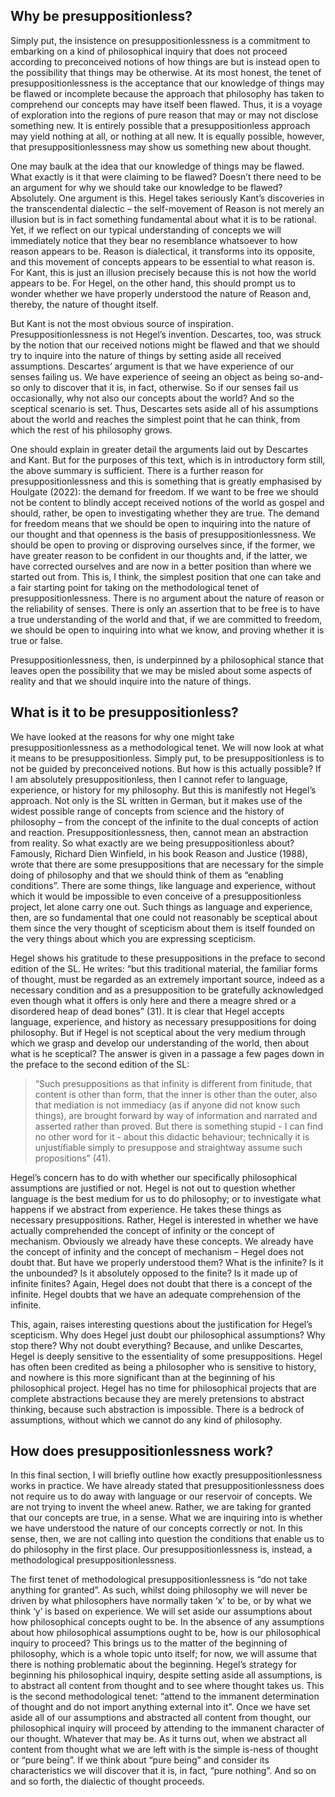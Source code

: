 ## Why be presuppositionless?

Simply put, the insistence on presuppositionlessness is a commitment to embarking on a kind of philosophical inquiry that does not proceed according to preconceived notions of how things are but is instead open to the possibility that things may be otherwise. At its most honest, the tenet of presuppositionlessness is the acceptance that our knowledge of things may be flawed or incomplete because the approach that philosophy has taken to comprehend our concepts may have itself been flawed. Thus, it is a voyage of exploration into the regions of pure reason that may or may not disclose something new. It is entirely possible that a presuppositionless approach may yield nothing at all, or nothing at all new. It is equally possible, however, that presuppositionlessness may show us something new about thought. 

One may baulk at the idea that our knowledge of things may be flawed. What exactly is it that were claiming to be flawed? Doesn’t there need to be an argument for why we should take our knowledge to be flawed? Absolutely. One argument is this. Hegel takes seriously Kant’s discoveries in the transcendental dialectic – the self-movement of Reason is not merely an illusion but is in fact something fundamental about what it is to be rational. Yet, if we reflect on our typical understanding of concepts we will immediately notice that they bear no resemblance whatsoever to how reason appears to be. Reason is dialectical, it transforms into its opposite, and this movement of concepts appears to be essential to what reason is. For Kant, this is just an illusion precisely because this is not how the world appears to be. For Hegel, on the other hand, this should prompt us to wonder whether we have properly understood the nature of Reason and, thereby, the nature of thought itself.

But Kant is not the most obvious source of inspiration. Presuppositionlessness is not Hegel’s invention. Descartes, too, was struck by the notion that our received notions might be flawed and that we should try to inquire into the nature of things by setting aside all received assumptions. Descartes’ argument is that we have experience of our senses failing us. We have experience of seeing an object as being so-and-so only to discover that it is, in fact, otherwise. So if our senses fail us occasionally, why not also our concepts about the world? And so the sceptical scenario is set. Thus, Descartes sets aside all of his assumptions about the world and reaches the simplest point that he can think, from which the rest of his philosophy grows.

One should explain in greater detail the arguments laid out by Descartes and Kant. But for the purposes of this text, which is in introductory form still, the above summary is sufficient. There is a further reason for presuppositionlessness and this is something that is greatly emphasised by Houlgate (2022): the demand for freedom. If we want to be free we should not be content to blindly accept received notions of the world as gospel and should, rather, be open to investigating whether they are true. The demand for freedom means that we should be open to inquiring into the nature of our thought and that openness is the basis of presuppositionlessness. We should be open to proving or disproving ourselves since, if the former, we have greater reason to be confident in our thoughts and, if the latter, we have corrected ourselves and are now in a better position than where we started out from. This is, I think, the simplest position that one can take and a fair starting point for taking on the methodological tenet of presuppositionlessness. There is no argument about the nature of reason or the reliability of senses. There is only an assertion that to be free is to have a true understanding of the world and that, if we are committed to freedom, we should be open to inquiring into what we know, and proving whether it is true or false. 

Presuppositionlessness, then, is underpinned by a philosophical stance that leaves open the possibility that we may be misled about some aspects of reality and that we should inquire into the nature of things. 

## What is it to be presuppositionless?

We have looked at the reasons for why one might take presuppositionlessness as a methodological tenet. We will now look at what it means to be presuppositionless. Simply put, to be presuppositionless is to not be guided by preconceived notions. But how is this actually possible? If I am absolutely presuppositionless, then I cannot refer to language, experience, or history for my philosophy. But this is manifestly not Hegel’s approach. Not only is the SL written in German, but it makes use of the widest possible range of concepts from science and the history of philosophy – from the concept of the infinite to the dual concepts of action and reaction. Presuppositionlessness, then, cannot mean an abstraction from reality. So what exactly are we being presuppositionless about? Famously, Richard Dien Winfield, in his book Reason and Justice (1988), wrote that there are some presuppositions that are necessary for the simple doing of philosophy and that we should think of them as “enabling conditions”. There are some things, like language and experience, without which it would be impossible to even conceive of a presuppositionless project, let alone carry one out. Such things as language and experience, then, are so fundamental that one could not reasonably be sceptical about them since the very thought of scepticism about them is itself founded on the very things about which you are expressing scepticism. 

Hegel shows his gratitude to these presuppositions in the preface to second edition of the SL. He writes: “but this traditional material, the familiar forms of thought, must be regarded as an extremely important source, indeed as a necessary condition and as a presupposition to be gratefully acknowledged even though what it offers is only here and there a meagre shred or a disordered heap of dead bones” (31). It is clear that Hegel accepts language, experience, and history as necessary presuppositions for doing philosophy. But if Hegel is not sceptical about the very medium through which we grasp and develop our understanding of the world, then about what is he sceptical? The answer is given in a passage a few pages down in the preface to the second edition of the SL: 

> “Such presuppositions as that infinity is different from finitude, that content is other than form, that the inner is other than the outer, also that mediation is not immediacy (as if anyone did not know such things), are brought forward by way of information and narrated and asserted rather than proved. But there is something stupid - I can find no other word for it - about this didactic behaviour; technically it is unjustifiable simply to presuppose and straightway assume such propositions” (41).

Hegel’s concern has to do with whether our specifically philosophical assumptions are justified or not. Hegel is not out to question whether language is the best medium for us to do philosophy; or to investigate what happens if we abstract from experience. He takes these things as necessary presuppositions. Rather, Hegel is interested in whether we have actually comprehended the concept of infinity or the concept of mechanism. Obviously we already have these concepts. We already have the concept of infinity and the concept of mechanism – Hegel does not doubt that. But have we properly understood them? What is the infinite? Is it the unbounded? Is it absolutely opposed to the finite? Is it made up of infinite finites? Again, Hegel does not doubt that there is a concept of the infinite. Hegel doubts that we have an adequate comprehension of the infinite. 

This, again, raises interesting questions about the justification for Hegel’s scepticism. Why does Hegel just doubt our philosophical assumptions? Why stop there? Why not doubt everything? Because, and unlike Descartes, Hegel is deeply sensitive to the essentiality of some presuppositions. Hegel has often been credited as being a philosopher who is sensitive to history, and nowhere is this more significant than at the beginning of his philosophical project. Hegel has no time for philosophical projects that are complete abstractions because they are merely pretensions to abstract thinking, because such abstraction is impossible. There is a bedrock of assumptions, without which we cannot do any kind of philosophy. 

## How does presuppositionlessness work?

In this final section, I will briefly outline how exactly presuppositionlessness works in practice. We have already stated that presuppositionlessness does not require us to do away with language or our reservoir of concepts. We are not trying to invent the wheel anew. Rather, we are taking for granted that our concepts are true, in a sense. What we are inquiring into is whether we have understood the nature of our concepts correctly or not. In this sense, then, we are not calling into question the conditions that enable us to do philosophy in the first place. Our presuppositionlessness is, instead, a methodological presuppositionlessness.
	
The first tenet of methodological presuppositionlessness is “do not take anything for granted”. As such, whilst doing philosophy we will never be driven by what philosophers have normally taken ‘x’ to be, or by what we think ‘y’ is based on experience. We will set aside our assumptions about how philosophical concepts ought to be. In the absence of any assumptions about how philosophical assumptions ought to be, how is our philosophical inquiry to proceed? This brings us to the matter of the beginning of philosophy, which is a whole topic unto itself; for now, we will assume that there is nothing problematic about the beginning. Hegel’s strategy for beginning his philosophical inquiry, despite setting aside all assumptions, is to abstract all content from thought and to see where thought takes us. This is the second methodological tenet: “attend to the immanent determination of thought and do not import anything external into it”. Once we have set aside all of our assumptions and abstracted all content from thought, our philosophical inquiry will proceed by attending to the immanent character of our thought. Whatever that may be. As it turns out, when we abstract all content from thought what we are left with is the simple is-ness of thought or “pure being”. If we think about “pure being” and consider its characteristics we will discover that it is, in fact, “pure nothing”. And so on and so forth, the dialectic of thought proceeds. 

